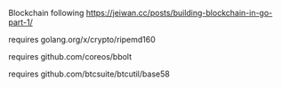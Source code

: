 Blockchain following https://jeiwan.cc/posts/building-blockchain-in-go-part-1/

requires golang.org/x/crypto/ripemd160

requires github.com/coreos/bbolt

requires github.com/btcsuite/btcutil/base58
